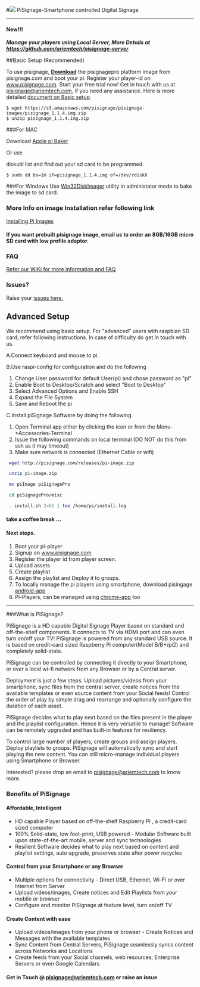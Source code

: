 #![](https://dl.dropboxusercontent.com/u/166564018/banner%20large.png) PiSignage-Smartphone controlled Digital Signage
________
#### New!!! 
***Manage your players using Local Server, More Details at https://github.com/ariemtech/pisignage-server***

##Basic Setup (Recommended)

To use pisignage, **[Download](https://s3.amazonaws.com/pisignage/pisignage-images/pisignage_1.1.4.img.zip)** the pisignagepro platform image from pisignage.com and boot your pi. Register your player-id on www.pisignage.com.
Start your free trial now! Get in touch with us at pisignage@ariemtech.com, if you need any assistance. 
Here is more detailed [document on Basic setup](https://dl.dropboxusercontent.com/u/166564018/PiSignage_Basic_setup.pdf).

```
$ wget https://s3.amazonaws.com/pisignage/pisignage-images/pisignage_1.1.4.img.zip
$ unzip pisignage_1.1.4.img.zip
```
###For MAC

Download [Apple pi Baker](http://www.tweaking4all.com/hardware/raspberry-pi/macosx-apple-pi-baker/)

Or use

diskutil list and find out your sd card to be programmed.
```
$ sudo dd bs=1m if=pisignage_1.1.4.img of=/dev/rdiskX 
```
###For Windows
Use [Win32DiskImager](http://sourceforge.net/projects/win32diskimager/) utility in administator mode to bake the image to sd card.

### More Info on image Installation refer following link 

[Installing Pi Images](http://www.raspberrypi.org/documentation/installation/installing-images/README.md)

#### If you want prebuilt pisignage image, email us to order an 8GB/16GB micro SD card with low profile adaptor. 
### FAQ
[Refer our WiKi for more information and FAQ](https://github.com/ariemtech/piSignage/wiki) 
### Issues?
Raise your [issues here.](https://github.com/ariemtech/piSignage/issues) 

## Advanced Setup 
We recommend using basic setup. For "advanced" users with raspbian SD card, refer following instructions. In case of difficulty do get in touch with us.  

A.Connect keyboard and mouse to pi.

B.Use raspi-config for configuration and do the following
  1. Change User password for default User(pi) and chose password as "pi"
  2. Enable Boot to Desktop/Scratch and select "Boot to Desktop"
  3. Select Advanced Options and Enable SSH
  4. Expand the File System
  5. Save and Reboot the pi

C.Install piSignage Software by doing the following.
  1. Open Terminal app either by clicking the icon or from the Menu->Accessories-Terminal
  2. Issue the following commands on local terminal (DO NOT do this from ssh as it may timeout)
  3. Make sure network is connected (Ethernet Cable or wifi)
```sh
 wget http://pisignage.com/releases/pi-image.zip

 unzip pi-image.zip

 mv piImage piSignagePro

 cd piSignagePro/misc

 . install.sh 2>&1 | tee /home/pi/install.log
```
#### take a coffee break ...

#### Next steps.
1. Boot your pi-player
2. Signup on www.pisignage.com
3. Register the player id from player screen.
4. Upload assets
5. Create playlist
6. Assign the playlist and Deploy it to groups.
7. To locally manage the pi players using smartphone, download pisingage [android-app](https://play.google.com/store/apps/details?id=com.ariemtech.pisignage) 
8. Pi-Players, can be managed using [chrome-app](https://chrome.google.com/webstore/detail/pisignage-discovery-remot/fngfhanhnojhlclbokgllbejdhnajedo) too

________
###What is PiSignage? 

PiSignage is a HD capable Digital Signage Player based on standard and off-the-shelf 
components. It connects to TV via HDMI port and can even turn on/off your TV! 
PiSignage is powered from any standard USB source. It is based on credit-card sized 
Raspberry Pi computer(Model B/B+/pi2) and completely solid-state. 

PiSignage can be controlled by connecting it directly to your Smartphone, or over a local 
wi-fi network from any Browser or by a Central server. 

Deployment is just a few steps. Upload pictures/videos from your smartphone, sync files 
from the central server, create notices from the available templates or even source content 
from your Social feeds! Control the order of play by simple drag and rearrange and 
optionally configure the duration of each asset. 

PiSignage decides what to play next based on the files present in the player and the playlist 
configuration. Hence it is very versatile to manage! Software can be remotely upgraded 
and has built-in features for resiliency. 

To control large number of players, create groups and assign players. Deploy playlists to 
groups. PiSignage will automatically sync and start playing the new content. You can still 
micro-manage individual players using Smartphone or Browser.

Interested? please drop an email to pisignage@ariemtech.com to know more.

### Benefits of PiSignage 
#### Affordable, Intelligent 
- HD capable Player based on off-the-shelf Raspberry Pi , a credit-card sized computer
- 100% Solid-state, low foot-print, USB powered - Modular Software built upon state-of-the-art mobile, server and sync technologies 
- Resilient Software decides what to play next based on content and playlist settings, auto upgrade, preserves 
state after power recycles 

#### Control from your Smartphone or any Browser 
- Multiple options for connectivity - Direct USB, Ethernet, Wi-Fi or over Internet from Server 
- Upload videos/images, Create notices and Edit Playlists from your mobile or browser 
- Configure and monitor PiSignage at feature level, turn on/off TV 

#### Create Content with ease 
- Upload videos/images from your phone or browser - Create Notices and Messages with the available templates 
- Sync Content from Central Servers, PiSignage seamlessly syncs content across Networks and Locations 
- Create feeds from your Social channels, web resources, Enterprise Servers or even Google Calendars




#### Get in Touch @ pisignage@ariemtech.com or raise an issue


